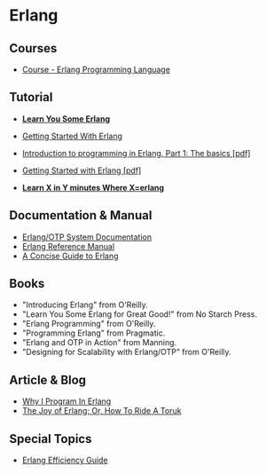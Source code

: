 # Erlang

## Courses

- [Course - Erlang Programming Language](www.erlang.org/course)

## Tutorial

- [**Learn You Some Erlang**](http://learnyousomeerlang.com/)
- [Getting Started With Erlang](http://erlang.org/doc/getting_started/users_guide.html)


- [Introduction to programming in Erlang, Part 1: The basics [pdf]](http://www.ibm.com/developerworks/library/os-erlang1/os-erlang1-pdf.pdf)

- [Getting Started with Erlang [pdf]](erlang.org/download/getting_started-5.4.pdf)

- [**Learn X in Y minutes Where X=erlang**](https://learnxinyminutes.com/docs/erlang/)


## Documentation & Manual

- [Erlang/OTP System Documentation](http://erlang.org/doc/pdf/otp-system-documentation.pdf)
- [Erlang Reference Manual](http://erlang.org/doc/reference_manual/users_guide.html)
- [A Concise Guide to Erlang](http://www.cis.upenn.edu/~matuszek/General/ConciseGuides/concise-erlang.html)


## Books

- "Introducing Erlang" from O'Reilly.
- "Learn You Some Erlang for Great Good!" from No Starch Press.
- "Erlang Programming" from O'Reilly.
- "Programming Erlang" from Pragmatic.
- "Erlang and OTP in Action" from Manning.
- "Designing for Scalability with Erlang/OTP" from O'Reilly.

## Article & Blog

- [Why I Program In Erlang](www.evanmiller.org/why-i-program-in-erlang.html)
- [The Joy of Erlang; Or, How To Ride A Toruk](http://www.evanmiller.org/joy-of-erlang.html)


## Special Topics

- [Erlang Efficiency Guide](http://erlang.org/doc/efficiency_guide/users_guide.html)



